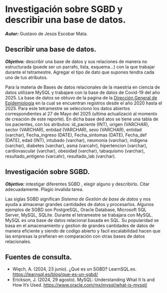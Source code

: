 # Investigación sobre SGBD y describir una base de datos.
_**Autor:**_ Gustavo de Jesús Escobar Mata. 

## Describir una base de datos.
_**Objetivo:**_ describir una base de datos y sus relaciones de manera no estructurada (puede ser un parrafo, lista, esquema...) con la que trabajar durante el tetramestre. Agregar el tipo de dato que supones tendra cada uno de tus atributos.

Para la materia de Bases de datos relacionales de la maestria en ciencia de datos utilizare MySQL y trabajare con la base de datos de Covid-19 del año 2025. La base de datos se obtuvo de la pagina de la  [Dirección General de Epidemiología](https://www.gob.mx/salud/documentos/datos-abiertos-bases-historicas-direccion-general-de-epidemiologia) en la cual se encuentran registros desde el año 2020 hasta el 2025. Para este tetramestre se selecciono los datos abiertos correspondientes al 27 de Mayo del 2025 (ultima actualizació al momento de creación de este reporte). En dicha base ded atos se tiene una tabla de los pacientes, con los atributos: id_paciente (INT), origen (VARCHAR), sector (VARCHAR), entidad (VARCHAR), sexo (VARCHAR), entidad (varchar), Fecha_ingreso (DATE), Fecha_sintomas (DATE), Fecha_def (DATE), edad (INT), intubado (varchar), neumonia (varchar), indigena (varchar), diabetes (varchar), asma (varcahr), hipertencion (varchar), cardiovascular (varchar), obesidad (varchar), tabaquismo (varchar), resultado_antigeno (varcahr), resultado_lab (varchar).

## Investigación sobre SGBD.
_**Objetivo:**_ intestigar diferentes SGBD , elegir alguno y describirlo. Citar adecuadamente. Plagio invalida tarea.

Las siglas SGBD significan _Sistema de Gestión de base de datos_ y nos ayuda a almacenar grandes cantidades de datos y procesarlos. Algunos ejemplos de SGBD son  PostgreSQL, Oracle Database, Microsoft SQL Server, MySQL, SQLite. Durante el tetramestre se trabajara con MySQL. MySQL es una base de datos relacional basada en SQL. Su popularidad se basa en el amacenamiento y gestion de grandes cantidades de datos de manera eficiente y siendo de codigo abierto y facil escalabilidad hacen que las empresas la prefieran en comparación con otras bases de datos relacionales.

## Fuentes de consulta.

- Więch, A. (2024, 23 junio). ¿Qué es un SGBD? LearnSQL.es. https://learnsql.es/blog/que-es-un-sgbd/
- Erickson, J. (2024, 29 agosto). MySQL: Understanding What It Is and How It’s Used. https://www.oracle.com/mx/mysql/what-is-mysql/